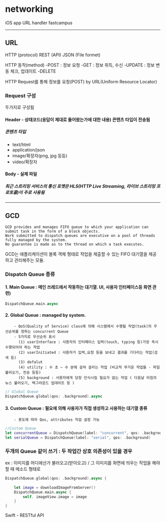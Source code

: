 # networking
iOS app URL handler
fastcampus

-------------
## URL

HTTP (protocol)
REST (API)
JSON (File formet)

HTTP 동작(method)
-POST : 정보 요청
-GET : 정보 취득, 수신
-UPDATE : 정보 변동 체크, 업데이트
-DELETE

HTTP Request를 통해 정보를 요청(POST)
by URL(Uniform Resource Locator)

### Request 구성
두가지로 구성됨
#### Header - 상태코드(응답이 제대로 들어왔는가에 대한 내용) 콘텐츠 타입이 전송됨
##### 콘텐츠 타입
- text/html
- application/json
- image/확장자(png, jpg 등등)
- video/확장자

#### Body - 실제 파일

##### 최근 스트리밍 서비스의 통신 포멧은 HLS(HTTP Live Streaming, 라이브 스트리밍 프로토콜)이 주로 사용됨

------------

## GCD

~~~
GCD provides and manages FIFO queue to which your application can submit task in the form of a block objects. 
Work submitted to dispatch queues are executive on a pool of threads fully managed by the system. 
No guarantee is made as to the thread on which a task executes.
~~~

GCD는 애플리케이션이 블록 객체 형태로 작업을 제출할 수 있는 FIFO 대기열을 제공하고 관리해주는 모듈. 


### Dispatch Queue 종류
#### 1. Main Queue : 메인 쓰레드에서 작동하는 대기열. UI, 사용자 인터페이스등 화면 관련)
~~~Swift
DispatchQueue.main.async
~~~

#### 2. Global Queue : managed by system. 
        - QoS(Quality of Service) class에 의해 시스템에서 수행될 작업(task)의 우선순위를 정하는 concurrent Queue
        - 5가지로 우선순위 표시
          (1) userInterface : 사용자의 인터페이스 입력(touch, typing 등)가장 즉시 수행되어야 하는 작업
          (2) userInitiated : 사용자가 입력,요청 등을 보내고 결과를 기다리는 작업(검색 등)
          (3) defalut
          (4) utility : 수 초 ~ 수 분에 걸쳐 걸리는 작업 (비교적 무거운 작업들 - 파일 불러오기, 전송 등등)
          (5) background : 사용자에게 당장 인식시킬 필요가 없는 작업 ( 다음날 아침의 뉴스 불러오기, 백그라운드 업데이트 등 )
~~~Swift
// Global Queue
DispatchQueue.global(qos: .background).async
~~~
      
#### 3. Custom Queue : 필요에 의해 사용자가 직접 생성하고 사용하는 대기열 종류
        - 용도에 따라 Qos, attributes 직업 설정 가능
         
~~~Swift
//Costom Queue
let concurrentQueue = DispatchQueue(label: "concurrent", qos: .background, attributes: .concurrnt
let serialQueue = DispatchQueue(label: "serial", qos: .background)
~~~

### 두개의 Queue 같이 쓰기 : 두 작업간 상호 의존성이 있을 경우
ex : 이미지를 어디에선가 불러오고(받아오고) / 그 이미지를 화면에 띄우는 작업을 해야할 때 메소드 형태로

~~~Swift
DispatchQueue.global(qos: .background).async {
        
    let image = downloadImageFromServer()
    DispatchQueue.main.async {
        self. imageView.image = image
    }
}
~~~

Swift - RESTful API
